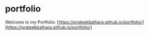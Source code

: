 # portfolio
Welcome to my Portfolio: [https://prateekbalhara.github.io/portfolio/](https://prateekbalhara.github.io/portfolio/)
